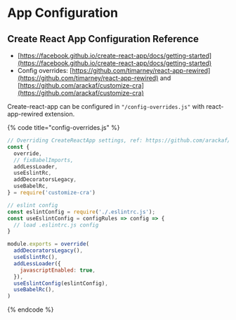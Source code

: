 # App Configuration

## Create React App Configuration Reference

* [https://facebook.github.io/create-react-app/docs/getting-started](https://facebook.github.io/create-react-app/docs/getting-started)
* Config overrides: [https://github.com/timarney/react-app-rewired](https://github.com/timarney/react-app-rewired) and [https://github.com/arackaf/customize-cra](https://github.com/arackaf/customize-cra)

Create-react-app can be configured in `"/config-overrides.js"`  with react-app-rewired extension. 

{% code title="config-overrides.js" %}
```javascript
// Overriding CreateReactApp settings, ref: https://github.com/arackaf/customize-cra
const {
  override,
  // fixBabelImports,
  addLessLoader,
  useEslintRc,
  addDecoratorsLegacy,
  useBabelRc,
} = require('customize-cra')

// eslint config
const eslintConfig = require('./.eslintrc.js');
const useEslintConfig = configRules => config => {
  // load .eslintrc.js config
}

module.exports = override(
  addDecoratorsLegacy(),
  useEslintRc(),
  addLessLoader({
    javascriptEnabled: true,
  }),
  useEslintConfig(eslintConfig),
  useBabelRc(),
)

```
{% endcode %}

